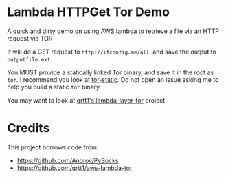 # Lambda HTTPGet Tor Demo
A quick and dirty demo on using AWS lambda to retrieve a file via an HTTP request via TOR

It will do a GET request to `http://ifconfig.me/all`, and save the output to `outputfile.ext`.

You MUST provide a statically linked Tor binary, and save it in the root as `tor`. I recommend you look at [tor-static](https://github.com/cretz/tor-static). Do not open an issue asking me to help you build a static `tor` binary.

You may want to look at [qrtt1's lambda-layer-tor](https://github.com/qrtt1/lambda-layer-tor) project

# Credits
This project borrows code from:

- https://github.com/Anorov/PySocks
- https://github.com/qrtt1/aws-lambda-tor
